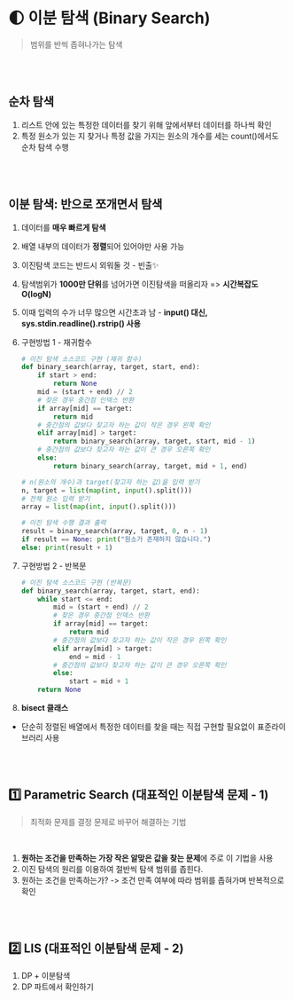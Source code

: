 # 🌓 이분 탐색 (Binary Search)

> 범위를 반씩 좁혀나가는 탐색

<br><br>

## 순차 탐색

1. 리스트 안에 있는 특정한 데이터를 찾기 위해 앞에서부터 데이터를 하나씩 확인
2. 특정 원소가 있는 지 찾거나 특정 값을 가지는 원소의 개수를 세는 count()에서도 순차 탐색 수행

<br><br>

## 이분 탐색: 반으로 쪼개면서 탐색

1. 데이터를 **매우 빠르게 탐색**
2. 배열 내부의 데이터가 **정렬**되어 있어야만 사용 가능
3. 이진탐색 코드는 반드시 외워둘 것 - 빈출✨
4. 탐색범위가 **1000만 단위**를 넘어가면 이진탐색을 떠올리자 => **시간복잡도 O(logN)**
5. 이때 입력의 수가 너무 많으면 시간초과 남 - **input() 대신, sys.stdin.readline().rstrip() 사용**
6. 구현방법 1 - 재귀함수

   ```python
   # 이진 탐색 소스코드 구현 (재귀 함수)
   def binary_search(array, target, start, end):
       if start > end:
           return None
       mid = (start + end) // 2
       # 찾은 경우 중간점 인덱스 반환
       if array[mid] == target:
           return mid
       # 중간점의 값보다 찾고자 하는 값이 작은 경우 왼쪽 확인
       elif array[mid] > target:
           return binary_search(array, target, start, mid - 1)
       # 중간점의 값보다 찾고자 하는 값이 큰 경우 오른쪽 확인
       else:
           return binary_search(array, target, mid + 1, end)

   # n(원소의 개수)과 target(찾고자 하는 값)을 입력 받기
   n, target = list(map(int, input().split()))
   # 전체 원소 입력 받기
   array = list(map(int, input().split()))

   # 이진 탐색 수행 결과 출력
   result = binary_search(array, target, 0, n - 1)
   if result == None: print("원소가 존재하지 않습니다.")
   else: print(result + 1)
   ```

7. 구현방법 2 - 반복문
   ```python
   # 이진 탐색 소스코드 구현 (반복문)
   def binary_search(array, target, start, end):
       while start <= end:
           mid = (start + end) // 2
           # 찾은 경우 중간점 인덱스 반환
           if array[mid] == target:
               return mid
           # 중간점의 값보다 찾고자 하는 값이 작은 경우 왼쪽 확인
           elif array[mid] > target:
               end = mid - 1
           # 중간점의 값보다 찾고자 하는 값이 큰 경우 오른쪽 확인
           else:
               start = mid + 1
       return None
   ```
8. **bisect 클래스**

- 단순히 정렬된 배열에서 특정한 데이터를 찾을 때는 직접 구현할 필요없이 표준라이브러리 사용

<br><br>

## 1️⃣ Parametric Search (대표적인 이분탐색 문제 - 1)

> 최적화 문제를 결정 문제로 바꾸어 해결하는 기법

<br>

1. **원하는 조건을 만족하는 가장 작은 알맞은 값을 찾는 문제**에 주로 이 기법을 사용
2. 이진 탐색의 원리를 이용하여 절반씩 탐색 범위를 좁힌다.
3. 원하는 조건을 만족하는가? -> 조건 만족 여부에 따라 범위를 좁혀가며 반복적으로 확인

<br><br>

## 2️⃣ LIS (대표적인 이분탐색 문제 - 2)

1. DP + 이분탐색
2. DP 파트에서 확인하기
